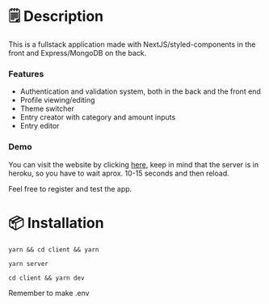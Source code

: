 # 🗒️ Description

This is a fullstack application made with NextJS/styled-components in the front and Express/MongoDB on the back.

### Features

- Authentication and validation system, both in the back and the front end
- Profile viewing/editing
- Theme switcher
- Entry creator with category and amount inputs
- Entry editor

### Demo

You can visit the website by clicking [here](https://personal-budget.burki.club), keep in mind that the server is in heroku, so you have to wait aprox. 10-15 seconds and then reload.

Feel free to register and test the app.

# 📦 Installation

    yarn && cd client && yarn

    yarn server

    cd client && yarn dev

Remember to make .env
